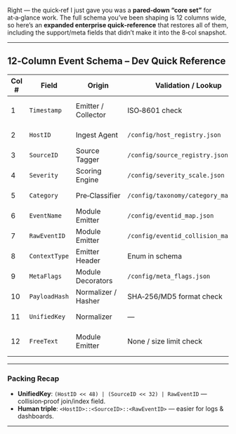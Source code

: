 ﻿Right — the quick‑ref I just gave you was a **pared‑down “core set”** for at‑a‑glance work. The full schema you’ve been shaping is 12 columns wide, so here’s an **expanded enterprise quick‑reference** that restores all of them, including the support/meta fields that didn’t make it into the 8‑col snapshot.

---

## **12‑Column Event Schema – Dev Quick Reference**

| **Col #** | **Field**        | **Origin**                  | **Validation / Lookup**              | **Purpose / Notes**                                                                 |
|-----------|------------------|-----------------------------|---------------------------------------|-------------------------------------------------------------------------------------|
| 1         | `Timestamp`      | Emitter / Collector         | ISO‑8601 check                        | Event time (UTC or normalized), used for ordering and windowing                    |
| 2         | `HostID`         | Ingest Agent                | `/config/host_registry.json`          | Uniquely identify emitting machine/appliance                                       |
| 3         | `SourceID`       | Source Tagger               | `/config/source_registry.json`        | Namespace per facility/module/vendor                                               |
| 4         | `Severity`       | Scoring Engine              | `/config/severity_scale.json`         | Priority scale 0–10 for alerts and SLAs                                            |
| 5         | `Category`       | Pre‑Classifier              | `/config/taxonomy/category_map.json`  | Logical grouping for routing & scoring weights                                     |
| 6         | `EventName`      | Module Emitter              | `/config/eventid_map.json`            | Human‑readable short name, from normalized ID                                      |
| 7         | `RawEventID`     | Module Emitter              | `/config/eventid_collision_map.json`  | Native code from source, preserved for audit parity                                |
| 8         | `ContextType`    | Emitter Header              | Enum in schema                        | FAST vs SLOW processing lanes                                                      |
| 9         | `MetaFlags`      | Module Decorators           | `/config/meta_flags.json`             | Bitmask for replay/test/suppress/force/etc.                                        |
| 10        | `PayloadHash`    | Normalizer / Hasher         | SHA‑256/MD5 format check               | Content fingerprint for dedupe and tamper detection                                |
| 11        | `UnifiedKey`     | Normalizer                  | —                                     | Bit‑packed composite: HostID + SourceID + RawEventID                               |
| 12        | `FreeText`       | Module Emitter              | None / size limit check                | Unstructured payload details, query‑indexed but not part of key                    |

---

### **Packing Recap**
- **UnifiedKey**: `(HostID << 48) | (SourceID << 32) | RawEventID` — collision‑proof join/index field.
- **Human triple**: `<HostID>::<SourceID>::<RawEventID>` — easier for logs & dashboards.

---


